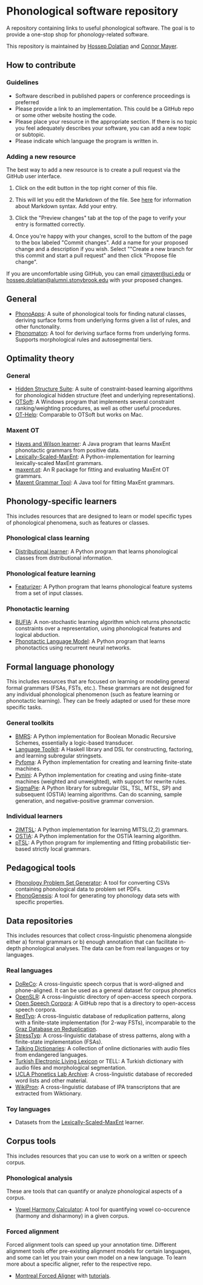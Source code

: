 # Phonological software repository

A repository containing links to useful phonological software. The goal is to provide a one-stop shop for phonology-related software.

This repository is maintained by [Hossep Dolatian](https://you.stonybrook.edu/deovlet/) and [Connor Mayer](http://connormayer.com).

## How to contribute

### Guidelines

* Software described in published papers or conference proceedings is preferred
* Please provide a link to an implementation. This could be a GitHub repo or some other website hosting the code.
* Please place your resource in the appropriate section. If there is no topic you feel adequately describes your software, you can add a new topic or subtopic.
* Please indicate which language the program is written in.

### Adding a new resource

The best way to add a new resource is to create a pull request via the GitHub user interface.

1. Click on the edit button in the top right corner of this file.

2. This will let you edit the Markdown of the file. See [here](https://docs.github.com/en/get-started/writing-on-github/getting-started-with-writing-and-formatting-on-github/basic-writing-and-formatting-syntax) for information about Markdown syntax. Add your entry.

3. Click the "Preview changes" tab at the top of the page to verify your entry is formatted correctly.

4. Once you're happy with your changes, scroll to the buttom of the page to the box labeled "Commit changes". Add a name for your proposed change and a description if you wish. Select ""Create a new branch for this commit and start a pull request" and then click "Propose file change".

If you are uncomfortable using GitHub, you can email cjmayer@uci.edu or hossep.dolatian@alumni.stonybrook.edu with your proposed changes.

## General

* [PhonoApps](http://www.phonology.us/): A suite of phonological tools for finding natural classes, deriving surface forms from underlying forms given a list of rules, and other functonality.
* [Phonomaton](https://www.cs.uky.edu/~raphael/linguistics/phonomaton/phonomaton.cgi): A tool for deriving surface forms from underlying forms. Supports morphological rules and autosegmental tiers.

## Optimality theory

### General
* [Hidden Structure Suite](https://github.com/gajajarosz/hidden-structure): A suite of constraint-based learning algorithms for phonological hidden structure (feet and underlying representations).
* [OTSoft](https://linguistics.ucla.edu/people/hayes/otsoft/): A Windows program that implements several constraint ranking/weighting procedures, as well as other useful procedures.
* [OT-Help](https://people.umass.edu/othelp/): Comparable to OTSoft but works on Mac. 

### Maxent OT
* [Hayes and Wilson learner](https://linguistics.ucla.edu/people/hayes/Phonotactics/index.htm): A Java program that learns MaxEnt phonotactic grammars from positive data.
* [Lexically-Scaled-MaxEnt](https://github.com/chughto/Lexically-Scaled-MaxEnt): A Python-implementation for learning lexically-scaled MaxEnt grammars. 
* [maxent.ot](https://github.com/connormayer/maxent.ot): An R package for fitting and evaluating MaxEnt OT grammars.
* [Maxent Grammar Tool](https://linguistics.ucla.edu/people/hayes/MaxentGrammarTool/): A Java tool for fitting MaxEnt grammars.

## Phonology-specific learners
This includes resources that are designed to learn or model specific types of phonological phenomena, such as features or classes. 

### Phonological class learning
* [Distributional learner](https://github.com/connormayer/distributional_learning): A Python program that learns phonological classes from distributional information.

### Phonological feature learning
* [Featurizer](https://github.com/connormayer/featurizer): A Python program that learns phonological feature systems from a set of input classes.

### Phonotactic learning
* [BUFIA](https://github.com/heinz-jeffrey/bufia): A non-stochastic learning algorithm which returns phonotactic constraints over a representation, using phonological features and logical abduction.
* [Phonotactic Language Model](https://github.com/MaxAndrewNelson/Phonotactic_LM): A Python program that learns phonotactics using recurrent neural networks.

## Formal language phonology
This includes resources that are focused on learning or modeling general formal grammars (FSAs, FSTs, etc.). These grammars are not designed for any individual phonological phenomenon (such as feature learning or phonotactic learning). They can be freely adapted or used for these more specific tasks.

### General toolkits
* [BMRS](https://github.com/jhdeov/BMRS): A Python implementation for Boolean Monadic Recursive Schemes, essentially a logic-based transducer. 
* [Language Toolkit](https://github.com/vvulpes0/Language-Toolkit-2): A Haskell library and DSL for constructing, factoring, and learning subregular stringsets.
* [Pyfoma](https://github.com/mhulden/pyfoma): A Python implementation for creating and learning finite-state machines.
* [Pynini](https://www.openfst.org/twiki/bin/view/GRM/Pynini):  A Python implementation for creating and using finite-state machines (weighted and unweighted), with support for rewrite rules.
* [SigmaPie](https://github.com/alenaks/SigmaPie): A Python library for subregular (SL, TSL, MTSL, SP) and subsequent (OSTIA) learning algorithms. Can do scanning, sample generation, and negative-positive grammar conversion.
### Individual learners
* [2IMTSL](https://github.com/alenaks/2IMTSL): A Python implementation for learning MITSL(2,2) grammars. 
* [OSTIA](https://github.com/alenaks/OSTIA): A Python implementation for the OSTIA learning algorithm.
* [pTSL](https://github.com/connormayer/pTSL): A Python program for implementing and fitting probabilistic tier-based strictly local grammars.

## Pedagogical tools

* [Phonology Problem Set Generator](https://pages.ucsd.edu/~ebakovic/phonology/): A tool for converting CSVs containing phonological data to problem set PDFs.
* [PhonoGenesis](https://phonogenesis.accelsnow.com/): A tool for generating toy phonology data sets with specific properties.

## Data repositories
This includes resources that collect cross-linguistic phenomena alongside either a) formal grammars or b) enough annotation that can facilitate in-depth phonological analyses. The data can be from real languages or toy languages.

### Real languages
* [DoReCo](https://doreco.huma-num.fr/): A cross-linguistic speech corpus that is word-aligned and phone-aligned. It can be used as a general dataset for corpus phonetics
* [OpenSLR](https://openslr.org/index.html): A cross-linguistic directory of open-access speech corpora. 
* [Open Speech Corpora](https://github.com/coqui-ai/open-speech-corpora): A GitHub repo that is a directory to open-access speech corpora. 
* [RedTyp](https://github.com/jhdeov/RedTyp): A cross-linguistic database of reduplication patterns, along with a finite-state implementation (for 2-way FSTs), incomparable to the [Graz Database on Reduplication](http://reduplication.uni-graz.at/).
* [StressTyp](http://st2.ullet.net/?): A cross-linguistic database of stress patterns, along with a finite-state implementation (FSAs). 
* [Talking Dictionaries](talkingdictionary.swarthmore.edu/): A collection of online dictionaries with audio files from endangered languages. 
* [Turkish Electronic Living Lexicon](https://linguistics.berkeley.edu/TELL/) or TELL: A Turkish dictionary with audio files and morphological segmentation. 
* [UCLA Phonetics Lab Archive](archive.phonetics.ucla.edu/): A cross-linguistic database of recoreded word lists and other material. 
* [WikiPron](https://github.com/CUNY-CL/wikipron/): A cross-linguistic database of IPA transcriptons that are extracted from Wiktionary. 

### Toy languages
* Datasets from the [Lexically-Scaled-MaxEnt](https://github.com/chughto/Lexically-Scaled-MaxEnt) learner. 

## Corpus tools
This includes resources that you can use to work on a written or speech corpus. 

### Phonological analysis
These are tools that can quantify or analyze phonological aspects of a corpus.

* [Vowel Harmony Calculator](https://harmony.swarthmore.edu/): A tool for quantifying vowel co-occurence (harmony and disharmony) in a given corpus.

### Forced alignment
Forced alignment tools can speed up your annotation time. Different alignment tools offer pre-existing alignment models for certain languages, and some can let you train your own model on a new language. To learn more about a specific aligner, refer to the respective repo. 

* [Montreal Forced Aligner](https://montreal-forced-aligner.readthedocs.io/en/latest/) with [tutorials](https://montreal-forced-aligner.readthedocs.io/en/latest/). 

